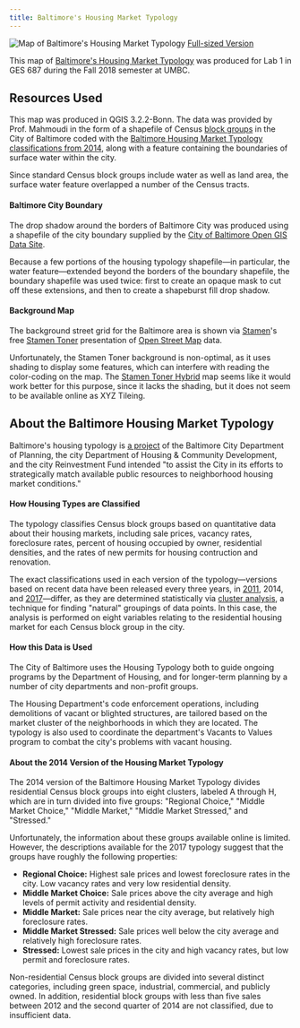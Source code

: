 ```yaml
---
title: Baltimore's Housing Market Typology
---
```


![Map of Baltimore's Housing Market Typology](Baltimore-MVA.png)
[Full-sized Version](Baltimore-MVA.png)

This map of [Baltimore's Housing Market Typology](https://planning.baltimorecity.gov/maps-data/housing-market-typology) was produced for Lab 1 in GES 687 during the Fall 2018 semester at UMBC.

## Resources Used

This map was produced in QGIS 3.2.2-Bonn.  The data was provided by Prof. Mahmoudi in the form of a shapefile of Census [block groups](https://en.wikipedia.org/wiki/Census_block_group) in the City of Baltimore coded with the [Baltimore Housing Market Typology classifications from 2014](https://data.baltimorecity.gov/Neighborhoods/2014-Housing-Market-Typology/bd6x-nxgg/data_), along with a feature containing the boundaries of surface water within the city.

Since standard Census block groups include water as well as land area, the surface water feature overlapped a number of the Census tracts.


#### Baltimore City Boundary

The drop shadow around the borders of Baltimore City was produced using a shapefile of the city boundary supplied by the [City of Baltimore Open GIS Data Site](http://gis-baltimore.opendata.arcgis.com/datasets/baltimore-city-polygon).

Because a few portions of the housing typology shapefile—in particular, the water feature—extended beyond the borders of the boundary shapefile, the boundary shapefile was used twice: first to create an opaque mask to cut off these extensions, and then to create a shapeburst fill drop shadow.


#### Background Map

The background street grid for the Baltimore area is shown via [Stamen](https://stamen.com/about/)'s free [Stamen Toner](http://maps.stamen.com/toner/#12/37.7706/-122.3782) presentation of [Open Street Map](https://www.openstreetmap.org/#map=4/38.01/-95.84) data.

Unfortunately, the Stamen Toner background is non-optimal, as it uses shading to display some features, which can interfere with reading the color-coding on the map.  The [Stamen Toner Hybrid]() map seems like it would work better for this purpose, since it lacks the shading, but it does not seem to be available online as XYZ Tileing.


## About the Baltimore Housing Market Typology

Baltimore's housing typology is [a project](https://planning.baltimorecity.gov/maps-data/housing-market-typology) of the Baltimore City Department of Planning, the city Department of Housing & Community Development, and the city Reinvestment Fund intended "to assist the City in its efforts to strategically match available public resources to neighborhood housing market conditions."


#### How Housing Types are Classified

The typology classifies Census block groups based on quantitative data about their housing markets, including sale prices, vacancy rates, foreclosure rates, percent of housing occupied by owner, residential densities, and the rates of new permits for housing contruction and renovation.

The exact classifications used in each version of the typology—versions based on recent data have been released every three years, in [2011](http://www.cphabaltimore.org/2012/02/2011-housing-typology-report/), 2014, and [2017](https://planning.baltimorecity.gov/maps-data/housing-market-typology)—differ, as they are determined statistically via [cluster analysis](https://en.wikipedia.org/wiki/Cluster_analysis), a technique for finding "natural" groupings of data points.  In this case, the analysis is performed on eight variables relating to the residential housing market for each Census block group in the city.


#### How this Data is Used

The City of Baltimore uses the Housing Typology both to guide ongoing programs by the Department of Housing, and for longer-term planning by a number of city departments and non-profit groups.

The Housing Department's code enforcement operations, including demolitions of vacant or blighted structures, are tailored based on the market cluster of the neighborhoods in which they are located.  The typology is also used to coordinate the department's Vacants to Values program to combat the city's problems with vacant housing.


#### About the 2014 Version of the Housing Market Typology

The 2014 version of the Baltimore Housing Market Typology divides residential Census block groups into eight clusters, labeled A through H, which are in turn divided into five groups: "Regional Choice," "Middle Market Choice," "Middle Market," "Middle Market Stressed," and "Stressed."

Unfortunately, the information about these groups available online is limited.  However, the descriptions available for the 2017 typology suggest that the groups have roughly the following properties:

+ **Regional Choice:** Highest sale prices and lowest foreclosure rates in the city.  Low vacancy rates and very low residential density.
+ **Middle Market Choice:** Sale prices above the city average and high levels of permit activity and residential density.
+ **Middle Market:** Sale prices near the city average, but relatively high foreclosure rates.
+ **Middle Market Stressed:** Sale prices well below the city average and relatively high foreclosure rates.
+ **Stressed:** Lowest sale prices in the city and high vacancy rates, but low permit and foreclosure rates.

Non-residential Census block groups are divided into several distinct categories, including green space, industrial, commercial, and publicly owned.  In addition, residential block groups with less than five sales between 2012 and the second quarter of 2014 are not classified, due to insufficient data.

